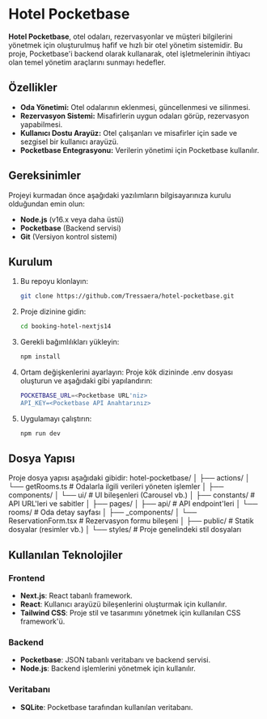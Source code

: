 # Hotel Pocketbase

**Hotel Pocketbase**, otel odaları, rezervasyonlar ve müşteri bilgilerini yönetmek için oluşturulmuş hafif ve hızlı bir otel yönetim sistemidir. Bu proje, Pocketbase'i backend olarak kullanarak, otel işletmelerinin ihtiyacı olan temel yönetim araçlarını sunmayı hedefler.

## Özellikler

- **Oda Yönetimi:** Otel odalarının eklenmesi, güncellenmesi ve silinmesi.
- **Rezervasyon Sistemi:** Misafirlerin uygun odaları görüp, rezervasyon yapabilmesi.
- **Kullanıcı Dostu Arayüz:** Otel çalışanları ve misafirler için sade ve sezgisel bir kullanıcı arayüzü.
- **Pocketbase Entegrasyonu:** Verilerin yönetimi için Pocketbase kullanılır.

## Gereksinimler

Projeyi kurmadan önce aşağıdaki yazılımların bilgisayarınıza kurulu olduğundan emin olun:

- **Node.js** (v16.x veya daha üstü)
- **Pocketbase** (Backend servisi)
- **Git** (Versiyon kontrol sistemi)

## Kurulum

1. Bu repoyu klonlayın:
   ```bash
   git clone https://github.com/Tressaera/hotel-pocketbase.git
2. Proje dizinine gidin:
   ```bash
   cd booking-hotel-nextjs14
3. Gerekli bağımlılıkları yükleyin:
   ```bash
   npm install
4. Ortam değişkenlerini ayarlayın: Proje kök dizininde .env dosyası oluşturun ve aşağıdaki gibi yapılandırın:
   ```bash
   POCKETBASE_URL=<Pocketbase URL'niz>
   API_KEY=<Pocketbase API Anahtarınız>
5. Uygulamayı çalıştırın:
   ```bash
   npm run dev

## Dosya Yapısı
Proje dosya yapısı aşağıdaki gibidir:
hotel-pocketbase/
│
├── actions/
│   └── getRooms.ts            # Odalarla ilgili verileri yöneten işlemler
│
├── components/
│   └── ui/                    # UI bileşenleri (Carousel vb.)
│
├── constants/                 # API URL'leri ve sabitler
│
├── pages/
│   ├── api/                   # API endpoint'leri
│   └── rooms/                 # Oda detay sayfası
│
├── _components/
│   └── ReservationForm.tsx     # Rezervasyon formu bileşeni
│
├── public/                    # Statik dosyalar (resimler vb.)
│
└── styles/                    # Proje genelindeki stil dosyaları

## Kullanılan Teknolojiler

### Frontend

- **Next.js**: React tabanlı framework.
- **React**: Kullanıcı arayüzü bileşenlerini oluşturmak için kullanılır.
- **Tailwind CSS**: Proje stil ve tasarımını yönetmek için kullanılan CSS framework'ü.

### Backend

- **Pocketbase**: JSON tabanlı veritabanı ve backend servisi.
- **Node.js**: Backend işlemlerini yönetmek için kullanılır.

### Veritabanı

- **SQLite**: Pocketbase tarafından kullanılan veritabanı.

   
